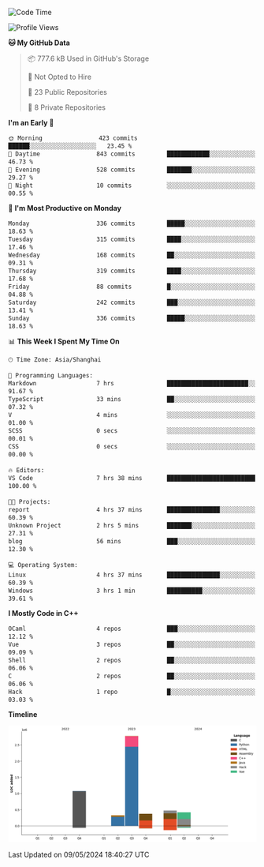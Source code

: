 <!--
**Salvely/Salvely** is a ✨ _special_ ✨ repository because its `README.md` (this file) appears on your GitHub profile.

Here are some ideas to get you started:

- 🔭 I’m currently working on ...
- 🌱 I’m currently learning ...
- 👯 I’m looking to collaborate on ...
- 🤔 I’m looking for help with ...
- 💬 Ask me about ...
- 📫 How to reach me: ...
- 😄 Pronouns: ...
- ⚡ Fun fact: ...
-->

<!--START_SECTION:waka-->
![Code Time](http://img.shields.io/badge/Code%20Time-809%20hrs%2043%20mins-blue)

![Profile Views](http://img.shields.io/badge/Profile%20Views-0-blue)

**🐱 My GitHub Data** 

> 📦 777.6 kB Used in GitHub's Storage 
 > 
> 🚫 Not Opted to Hire
 > 
> 📜 23 Public Repositories 
 > 
> 🔑 8 Private Repositories 
 > 
**I'm an Early 🐤** 

```text
🌞 Morning                423 commits         ██████░░░░░░░░░░░░░░░░░░░   23.45 % 
🌆 Daytime                843 commits         ████████████░░░░░░░░░░░░░   46.73 % 
🌃 Evening                528 commits         ███████░░░░░░░░░░░░░░░░░░   29.27 % 
🌙 Night                  10 commits          ░░░░░░░░░░░░░░░░░░░░░░░░░   00.55 % 
```
📅 **I'm Most Productive on Monday** 

```text
Monday                   336 commits         █████░░░░░░░░░░░░░░░░░░░░   18.63 % 
Tuesday                  315 commits         ████░░░░░░░░░░░░░░░░░░░░░   17.46 % 
Wednesday                168 commits         ██░░░░░░░░░░░░░░░░░░░░░░░   09.31 % 
Thursday                 319 commits         ████░░░░░░░░░░░░░░░░░░░░░   17.68 % 
Friday                   88 commits          █░░░░░░░░░░░░░░░░░░░░░░░░   04.88 % 
Saturday                 242 commits         ███░░░░░░░░░░░░░░░░░░░░░░   13.41 % 
Sunday                   336 commits         █████░░░░░░░░░░░░░░░░░░░░   18.63 % 
```


📊 **This Week I Spent My Time On** 

```text
🕑︎ Time Zone: Asia/Shanghai

💬 Programming Languages: 
Markdown                 7 hrs               ███████████████████████░░   91.67 % 
TypeScript               33 mins             ██░░░░░░░░░░░░░░░░░░░░░░░   07.32 % 
V                        4 mins              ░░░░░░░░░░░░░░░░░░░░░░░░░   01.00 % 
SCSS                     0 secs              ░░░░░░░░░░░░░░░░░░░░░░░░░   00.01 % 
CSS                      0 secs              ░░░░░░░░░░░░░░░░░░░░░░░░░   00.00 % 

🔥 Editors: 
VS Code                  7 hrs 38 mins       █████████████████████████   100.00 % 

🐱‍💻 Projects: 
report                   4 hrs 37 mins       ███████████████░░░░░░░░░░   60.39 % 
Unknown Project          2 hrs 5 mins        ███████░░░░░░░░░░░░░░░░░░   27.31 % 
blog                     56 mins             ███░░░░░░░░░░░░░░░░░░░░░░   12.30 % 

💻 Operating System: 
Linux                    4 hrs 37 mins       ███████████████░░░░░░░░░░   60.39 % 
Windows                  3 hrs 1 min         ██████████░░░░░░░░░░░░░░░   39.61 % 
```

**I Mostly Code in C++** 

```text
OCaml                    4 repos             ███░░░░░░░░░░░░░░░░░░░░░░   12.12 % 
Vue                      3 repos             ██░░░░░░░░░░░░░░░░░░░░░░░   09.09 % 
Shell                    2 repos             ██░░░░░░░░░░░░░░░░░░░░░░░   06.06 % 
C                        2 repos             ██░░░░░░░░░░░░░░░░░░░░░░░   06.06 % 
Hack                     1 repo              █░░░░░░░░░░░░░░░░░░░░░░░░   03.03 % 
```



**Timeline**

![Lines of Code chart](https://raw.githubusercontent.com/Salvely/Salvely/main/assets/bar_graph.png)


 Last Updated on 09/05/2024 18:40:27 UTC
<!--END_SECTION:waka-->
<!-- ### [![Typing SVG](https://readme-typing-svg.demolab.com?font=JetBrains+Mono&size=22&pause=1000&width=435&height=70&lines=Hi!+I'm+Wen+Gao.+Nice+to+see+you!)](https://git.io/typing-svg)

[![Salvely's GitHub stats](https://github-readme-stats.vercel.app/api?username=Salvely&count_private=true&show_icons=true&theme=buefy&include_all_commits=true)](https://github.com/anuraghazr/github-readme-stats)
[![Top Langs](https://github-readme-stats.vercel.app/api/top-langs/?username=Salvely)](https://github.com/anuraghazr/github-readme-stats)


![Leetcode Stats](https://leetcard.jacoblin.cool/Salvely?theme=wtf&font=Kameron&ext=activity&show_rank=true)

![](https://komarev.com/ghpvc/?username=Salvely)
-->

